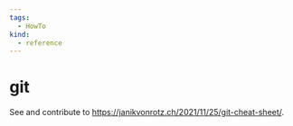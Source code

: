 ```yaml
---
tags:
  - HowTo
kind:
  - reference
---
```

# git

See and contribute to <https://janikvonrotz.ch/2021/11/25/git-cheat-sheet/>.
